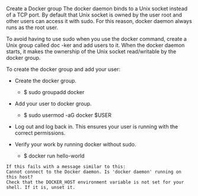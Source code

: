 Create a Docker group
The docker daemon binds to a Unix socket instead of a TCP port. By default that Unix socket
is owned by the user root and other users can access it with sudo. For this reason, docker
daemon always runs as the root user.

To avoid having to use sudo when you use the docker command, create a Unix group called doc
-ker and add users to it. When the docker daemon starts, it makes the ownership of the Unix
socket read/writable by the docker group.

To create the docker group and add your user:

- Create the docker group.
	- $ sudo groupadd docker

- Add your user to docker group.
	- $ sudo usermod -aG docker $USER

- Log out and log back in.
  This ensures your user is running with the correct permissions.

- Verify your work by running docker without sudo.
	- $ docker run hello-world
```
If this fails with a message similar to this:
Cannot connect to the Docker daemon. Is 'docker daemon' running on this host?
Check that the DOCKER_HOST environment variable is not set for your shell. If it is, unset it.
```
